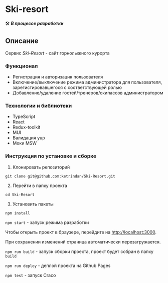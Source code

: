 # Ski-resort
🛠️ ***В процессе разработки***

<!-- ![image](https://raw.githubusercontent.com/ketrindan/Stellar-Burgers/main/src/images/screen.png) -->

## **Описание**
Сервис *Ski-Resort* - сайт горнолыжного курорта

### **Функционал**
* Регистрация и авторизация пользователя
* Включение/выключение режима администратора для пользователя, зарегистировавшегося с соответствующей ролью
* Добавление/удаление гостей/тренеров/скипассов администратором

### **Технологии и библиотеки**
* TypeScript
* React
* Redux-toolkit
* MUI
* Валидация yup
* Моки MSW

<!-- [Макет в Figma](https://www.figma.com/file/CyNqYSUByhVifnQFHjuWF5/React-_-%D0%9F%D1%80%D0%BE%D0%B5%D0%BA%D1%82%D0%BD%D1%8B%D0%B5-%D0%B7%D0%B0%D0%B4%D0%B0%D1%87%D0%B8_external_link-(Copy)?node-id=0%3A1&mode=dev) -->
<!-- 
### **Ссылка на проект**
[Проект на GitHub Pages](https://ketrindan.github.io/Stellar-Burgers/) -->

### **Инструкция по установке и сборке**
1. Клонировать репозиторий
```
git clone git@github.com:ketrindan/Ski-Resort.git
```
2. Перейти в папку проекта
```
cd Ski-Resort
```
3. Установить пакеты
```
npm install
```


`npm start` - запуск режима разработки

Чтобы открыть проект в браузере, перейдите на [http://localhost:3000](http://localhost:3000).

При сохранении изменений страница автоматически перезагружается.


`npm run build` - запуск сборки проекта, проект будет собран в папку `build`

`npm run deploy` - деплой проекта на Github Pages

`npm test` - запуск Craco

